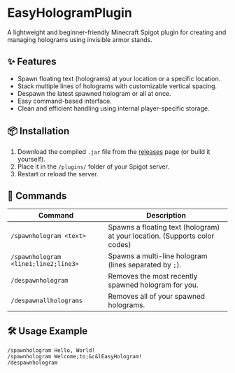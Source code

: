 # EasyHologramPlugin

A lightweight and beginner-friendly Minecraft Spigot plugin for creating and managing holograms using invisible armor stands.

## ✨ Features

- Spawn floating text (holograms) at your location or a specific location.
- Stack multiple lines of holograms with customizable vertical spacing.
- Despawn the latest spawned hologram or all at once.
- Easy command-based interface.
- Clean and efficient handling using internal player-specific storage.

## 📦 Installation

1. Download the compiled `.jar` file from the [releases](https://github.com/bluqen/EasyHologramPlugin/releases) page (or build it yourself).
2. Place it in the `/plugins/` folder of your Spigot server.
3. Restart or reload the server.

## 📜 Commands

| Command | Description |
|--------|-------------|
| `/spawnhologram <text>` | Spawns a floating text (hologram) at your location. (Supports color codes)|
| `/spawnhologram <line1;line2;line3>` | Spawns a multi-line hologram (lines separated by `;`). |
| `/despawnhologram` | Removes the most recently spawned hologram for you. |
| `/despawnallholograms` | Removes all of your spawned holograms. |

## 🛠 Usage Example

```plaintext
/spawnhologram Hello, World!
/spawnhologram Welcome;to;&c&lEasyHologram!
/despawnhologram
